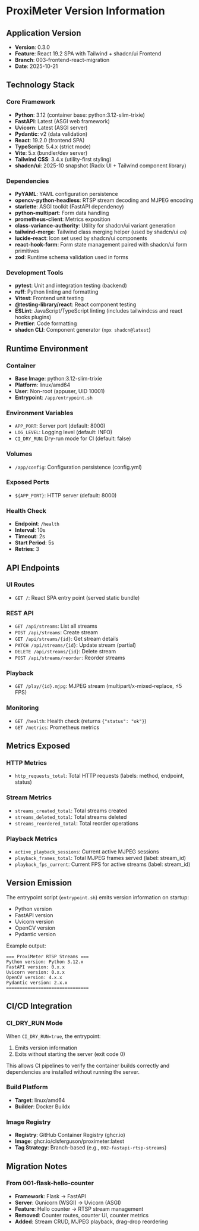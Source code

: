 # ProxiMeter Version Information

## Application Version

- **Version**: 0.3.0
- **Feature**: React 19.2 SPA with Tailwind + shadcn/ui Frontend
- **Branch**: 003-frontend-react-migration
- **Date**: 2025-10-21

## Technology Stack

### Core Framework
- **Python**: 3.12 (container base: python:3.12-slim-trixie)
- **FastAPI**: Latest (ASGI web framework)
- **Uvicorn**: Latest (ASGI server)
- **Pydantic**: v2 (data validation)
- **React**: 19.2.0 (frontend SPA)
- **TypeScript**: 5.4.x (strict mode)
- **Vite**: 5.x (bundler/dev server)
- **Tailwind CSS**: 3.4.x (utility-first styling)
- **shadcn/ui**: 2025-10 snapshot (Radix UI + Tailwind component library)

### Dependencies
- **PyYAML**: YAML configuration persistence
- **opencv-python-headless**: RTSP stream decoding and MJPEG encoding
- **starlette**: ASGI toolkit (FastAPI dependency)
- **python-multipart**: Form data handling
- **prometheus-client**: Metrics exposition
- **class-variance-authority**: Utility for shadcn/ui variant generation
- **tailwind-merge**: Tailwind class merging helper (used by shadcn/ui `cn`)
- **lucide-react**: Icon set used by shadcn/ui components
- **react-hook-form**: Form state management paired with shadcn/ui form primitives
- **zod**: Runtime schema validation used in forms

### Development Tools
- **pytest**: Unit and integration testing (backend)
- **ruff**: Python linting and formatting
- **Vitest**: Frontend unit testing
- **@testing-library/react**: React component testing
- **ESLint**: JavaScript/TypeScript linting (includes tailwindcss and react hooks plugins)
- **Prettier**: Code formatting
- **shadcn CLI**: Component generator (`npx shadcn@latest`)

## Runtime Environment

### Container
- **Base Image**: python:3.12-slim-trixie
- **Platform**: linux/amd64
- **User**: Non-root (appuser, UID 10001)
- **Entrypoint**: `/app/entrypoint.sh`

### Environment Variables
- `APP_PORT`: Server port (default: 8000)
- `LOG_LEVEL`: Logging level (default: INFO)
- `CI_DRY_RUN`: Dry-run mode for CI (default: false)

### Volumes
- `/app/config`: Configuration persistence (config.yml)

### Exposed Ports
- `${APP_PORT}`: HTTP server (default: 8000)

### Health Check
- **Endpoint**: `/health`
- **Interval**: 10s
- **Timeout**: 2s
- **Start Period**: 5s
- **Retries**: 3

## API Endpoints

### UI Routes
- `GET /`: React SPA entry point (served static bundle)

### REST API
- `GET /api/streams`: List all streams
- `POST /api/streams`: Create stream
- `GET /api/streams/{id}`: Get stream details
- `PATCH /api/streams/{id}`: Update stream (partial)
- `DELETE /api/streams/{id}`: Delete stream
- `POST /api/streams/reorder`: Reorder streams

### Playback
- `GET /play/{id}.mjpg`: MJPEG stream (multipart/x-mixed-replace, ≤5 FPS)

### Monitoring
- `GET /health`: Health check (returns `{"status": "ok"}`)
- `GET /metrics`: Prometheus metrics

## Metrics Exposed

### HTTP Metrics
- `http_requests_total`: Total HTTP requests (labels: method, endpoint, status)

### Stream Metrics
- `streams_created_total`: Total streams created
- `streams_deleted_total`: Total streams deleted
- `streams_reordered_total`: Total reorder operations

### Playback Metrics
- `active_playback_sessions`: Current active MJPEG sessions
- `playback_frames_total`: Total MJPEG frames served (label: stream_id)
- `playback_fps_current`: Current FPS for active streams (label: stream_id)

## Version Emission

The entrypoint script (`entrypoint.sh`) emits version information on startup:
- Python version
- FastAPI version
- Uvicorn version
- OpenCV version
- Pydantic version

Example output:
```
=== ProxiMeter RTSP Streams ===
Python version: Python 3.12.x
FastAPI version: 0.x.x
Uvicorn version: 0.x.x
OpenCV version: 4.x.x
Pydantic version: 2.x.x
===============================
```

## CI/CD Integration

### CI_DRY_RUN Mode
When `CI_DRY_RUN=true`, the entrypoint:
1. Emits version information
2. Exits without starting the server (exit code 0)

This allows CI pipelines to verify the container builds correctly and dependencies are installed without running the server.

### Build Platform
- **Target**: linux/amd64
- **Builder**: Docker Buildx

### Image Registry
- **Registry**: GitHub Container Registry (ghcr.io)
- **Image**: ghcr.io/clsferguson/proximeter:latest
- **Tag Strategy**: Branch-based (e.g., `002-fastapi-rtsp-streams`)

## Migration Notes

### From 001-flask-hello-counter
- **Framework**: Flask → FastAPI
- **Server**: Gunicorn (WSGI) → Uvicorn (ASGI)
- **Feature**: Hello counter → RTSP stream management
- **Removed**: Counter routes, counter UI, counter metrics
- **Added**: Stream CRUD, MJPEG playback, drag-drop reordering
